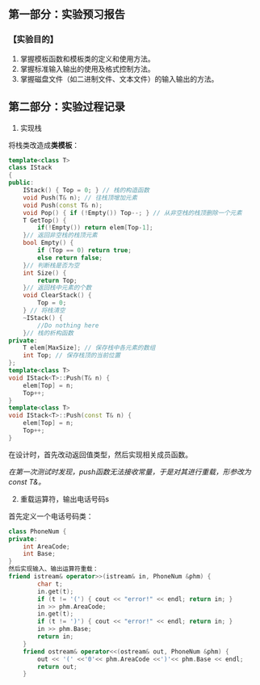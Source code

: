## 第一部分：实验预习报告
### 【实验目的】
1. 掌握模板函数和模板类的定义和使用方法。
2. 掌握标准输入输出的使用及格式控制方法。
3. 掌握磁盘文件（如二进制文件、文本文件）的输入输出的方法。
## 第二部分：实验过程记录
1. 实现栈

将栈类改造成**类模板**：
```c++
template<class T>
class IStack
{
public:
	IStack() { Top = 0; } // 栈的构造函数
	void Push(T& n); // 往栈顶增加元素
	void Push(const T& n);
	void Pop() { if (!Empty()) Top--; } // 从非空栈的栈顶删除一个元素
	T GetTop() {
		if(!Empty()) return elem[Top-1];
	}// 返回非空栈的栈顶元素
	bool Empty() {
		if (Top == 0) return true;
		else return false;
	}// 判断栈是否为空
	int Size() {
		return Top;
	}// 返回栈中元素的个数
	void ClearStack() {
		Top = 0;
	} // 将栈清空
	~IStack() {
		//Do nothing here
	}// 栈的析构函数
private:
	T elem[MaxSize]; // 保存栈中各元素的数组
	int Top; // 保存栈顶的当前位置
};
template<class T>
void IStack<T>::Push(T& n) {
	elem[Top] = n;
	Top++;
}
template<class T>
void IStack<T>::Push(const T& n) {
	elem[Top] = n;
	Top++;
}
```
在设计时，首先改动返回值类型，然后实现相关成员函数。

*在第一次测试时发现，push函数无法接收常量，于是对其进行重载，形参改为const T&。*

2. 重载运算符，输出电话号码s

首先定义一个电话号码类：
```c++
class PhoneNum {
private:
	int AreaCode;
	int Base;
}
然后实现输入、输出运算符重载：
friend istream& operator>>(istream& in, PhoneNum &phm) {
		char t;
		in.get(t);
		if (t != '(') { cout << "error!" << endl; return in; }
		in >> phm.AreaCode;
		in.get(t);
		if (t != ')') { cout << "error!" << endl; return in; }
		in >> phm.Base;
		return in;
	}
	friend ostream& operator<<(ostream& out, PhoneNum &phm) {
		out << '(' <<'0'<< phm.AreaCode <<')'<< phm.Base << endl;
		return out;
	}
```